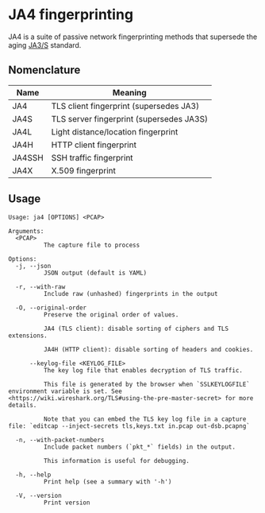 # JA4 fingerprinting

JA4 is a suite of passive network fingerprinting methods that supersede the aging [JA3/S][JA3] standard.

[JA3]: https://engineering.salesforce.com/tls-fingerprinting-with-ja3-and-ja3s-247362855967/

## Nomenclature

Name | Meaning
--- | ---
JA4 | TLS client fingerprint (supersedes JA3)
JA4S | TLS server fingerprint (supersedes JA3S)
JA4L | Light distance/location fingerprint
JA4H | HTTP client fingerprint
JA4SSH | SSH traffic fingerprint
JA4X | X.509 fingerprint

## Usage

```
Usage: ja4 [OPTIONS] <PCAP>

Arguments:
  <PCAP>
          The capture file to process

Options:
  -j, --json
          JSON output (default is YAML)

  -r, --with-raw
          Include raw (unhashed) fingerprints in the output

  -O, --original-order
          Preserve the original order of values.

          JA4 (TLS client): disable sorting of ciphers and TLS extensions.

          JA4H (HTTP client): disable sorting of headers and cookies.

      --keylog-file <KEYLOG_FILE>
          The key log file that enables decryption of TLS traffic.

          This file is generated by the browser when `SSLKEYLOGFILE` environment variable is set. See <https://wiki.wireshark.org/TLS#using-the-pre-master-secret> for more details.

          Note that you can embed the TLS key log file in a capture file: `editcap --inject-secrets tls,keys.txt in.pcap out-dsb.pcapng`

  -n, --with-packet-numbers
          Include packet numbers (`pkt_*` fields) in the output.

          This information is useful for debugging.

  -h, --help
          Print help (see a summary with '-h')

  -V, --version
          Print version
```
